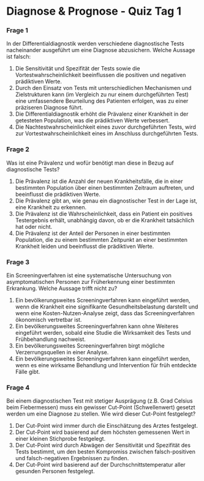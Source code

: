 # Diagnose & Prognose - Quiz Tag 1

### Frage 1 

In der Differentialdiagnostik werden verschiedene diagnostische Tests nacheinander ausgeführt um eine Diagnose abzusichern. Welche Aussage ist falsch:<br> 

1)  Die Sensitivität und Spezifität der Tests sowie die Vortestwahrscheinlichkeit beeinflussen die positiven und negativen prädiktiven Werte.<br>  
2)  Durch den Einsatz von Tests mit unterschiedlichen Mechanismen und Zielstrukturen kann (im Vergleich zu nur einem durchgeführten Test) eine umfassendere Beurteilung des Patienten erfolgen, was zu einer präziseren Diagnose führt.<br>  
3)  Die Differentialdiagnostik erhöht die Prävalenz einer Krankheit in der getesteten Population, was die prädiktiven Werte verbessert.<br>  
4)  Die Nachtestwahrscheinlichkeit eines zuvor durchgeführten Tests, wird zur Vortestwahrscheinlichkeit eines im Anschluss durchgeführten Tests. <br>  

### Frage 2 

 Was ist eine Prävalenz und wofür benötigt man diese in Bezug auf diagnostische Tests? <br> 
 
 1)   Die Prävalenz ist die Anzahl der neuen Krankheitsfälle, die in einer bestimmten Population über einen bestimmten Zeitraum auftreten, und beeinflusst die prädiktiven Werte. <br>   
 2)   Die Prävalenz gibt an, wie genau ein diagnostischer Test in der Lage ist, eine Krankheit zu erkennen. <br>   
 3)   Die Prävalenz ist die Wahrscheinlichkeit, dass ein Patient ein positives Testergebnis erhält, unabhängig davon, ob er die Krankheit tatsächlich hat oder nicht.<br>   
 4)   Die Prävalenz ist der Anteil der Personen in einer bestimmten Population, die zu einem bestimmten Zeitpunkt an einer bestimmten Krankheit leiden und beeinflusst die prädiktiven Werte. <br>   

### Frage 3 

Ein Screeningverfahren ist eine systematische Untersuchung von asymptomatischen Personen zur Früherkennung einer bestimmten Erkrankung. Welche Aussage trifft nicht zu?<br>  

1)  Ein bevölkerungsweites Screeningverfahren kann eingeführt werden, wenn die Krankheit eine signifikante Gesundheitsbelastung darstellt und wenn eine Kosten-Nutzen-Analyse zeigt, dass das Screeningverfahren ökonomisch vertretbar ist.<br>  
2)  Ein bevölkerungsweites Screeningverfahren kann ohne Weiteres eingeführt werden, sobald eine Studie die Wirksamkeit des Tests und Frühbehandlung nachweist.<br>  
3)  Ein bevölkerungsweites Screeningverfahren birgt mögliche Verzerrungsquellen in einer Analyse.<br>  
4)  Ein bevölkerungsweites Screeningverfahren kann eingeführt werden, wenn es eine wirksame Behandlung und Intervention für früh entdeckte Fälle gibt.<br>  

### Frage 4 

Bei einem diagnostischen Test mit stetiger Ausprägung (z.B. Grad Celsius beim Fiebermessen) muss ein gewisser Cut-Point (Schwellenwert) gesetzt werden um eine Diagnose zu stellen. Wie wird dieser Cut-Point festgelegt?<br>  

1)  Der Cut-Point wird immer durch die Einschätzung des Arztes festgelegt.<br>  
2)  Der Cut-Point wird basierend auf dem höchsten gemessenen Wert in einer kleinen Stichprobe festgelegt.<br>  
3)  Der Cut-Point wird durch Abwägen der Sensitivität und Spezifität des Tests bestimmt, um den besten Kompromiss zwischen falsch-positiven und falsch-negativen Ergebnissen zu finden.<br>  
4)  Der Cut-Point wird basierend auf der Durchschnittstemperatur aller gesunden Personen festgelegt.<br>  
